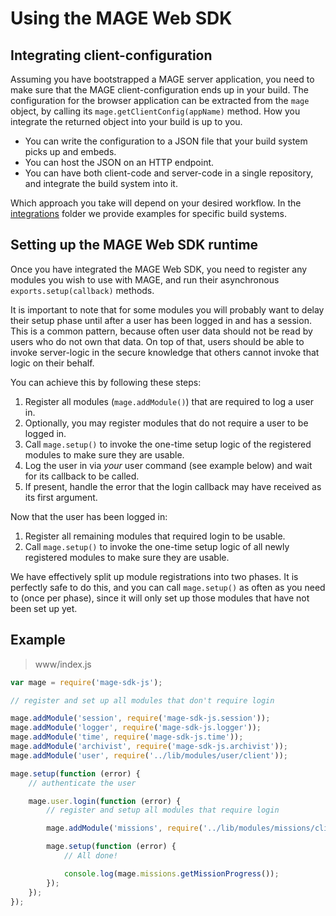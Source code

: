 # Using the MAGE Web SDK

## Integrating client-configuration

Assuming you have bootstrapped a MAGE server application, you need to make sure that the MAGE client-configuration ends
up in your build. The configuration for the browser application can be extracted from the `mage` object, by calling its
`mage.getClientConfig(appName)` method. How you integrate the returned object into your build is up to you.

- You can write the configuration to a JSON file that your build system picks up and embeds.
- You can host the JSON on an HTTP endpoint.
- You can have both client-code and server-code in a single repository, and integrate the build system into it.

Which approach you take will depend on your desired workflow. In the [integrations](./integrations) folder we provide
examples for specific build systems.

## Setting up the MAGE Web SDK runtime

Once you have integrated the MAGE Web SDK, you need to register any modules you wish to use with MAGE, and run their
asynchronous `exports.setup(callback)` methods.

It is important to note that for some modules you will probably want to delay their setup phase until after a user has
been logged in and has a session. This is a common pattern, because often user data should not be read by users who do
not own that data. On top of that, users should be able to invoke server-logic in the secure knowledge that others
cannot invoke that logic on their behalf.

You can achieve this by following these steps:

1. Register all modules (`mage.addModule()`) that are required to log a user in.
2. Optionally, you may register modules that do not require a user to be logged in.
3. Call `mage.setup()` to invoke the one-time setup logic of the registered modules to make sure they are usable.
4. Log the user in via *your* user command (see example below) and wait for its callback to be called.
5. If present, handle the error that the login callback may have received as its first argument.

Now that the user has been logged in:

1. Register all remaining modules that required login to be usable.
2. Call `mage.setup()` to invoke the one-time setup logic of all newly registered modules to make sure they are usable.

We have effectively split up module registrations into two phases. It is perfectly safe to do this, and you can call
`mage.setup()` as often as you need to (once per phase), since it will only set up those modules that have not been set
up yet.

## Example

> www/index.js

```javascript
var mage = require('mage-sdk-js');

// register and set up all modules that don't require login

mage.addModule('session', require('mage-sdk-js.session'));
mage.addModule('logger', require('mage-sdk-js.logger'));
mage.addModule('time', require('mage-sdk-js.time'));
mage.addModule('archivist', require('mage-sdk-js.archivist'));
mage.addModule('user', require('../lib/modules/user/client'));

mage.setup(function (error) {
	// authenticate the user

	mage.user.login(function (error) {
		// register and setup all modules that require login

		mage.addModule('missions', require('../lib/modules/missions/client'));

		mage.setup(function (error) {
			// All done!

			console.log(mage.missions.getMissionProgress());
		});
	});
});
```
